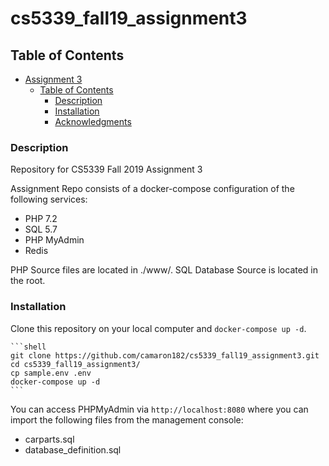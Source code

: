 # cs5339_fall19_assignment3
## Table of Contents
- [Assignment 3](#cs5339_fall19_assignment3)
  - [Table of Contents](#table-of-contents)
    - [Description](#description)
    - [Installation](#installation)
    - [Acknowledgments](#acknowledgments)

### Description
Repository for CS5339 Fall 2019 Assignment 3

Assignment Repo consists of a docker-compose configuration of the following services:
* PHP 7.2
* SQL 5.7
* PHP MyAdmin
* Redis

PHP Source files are located in ./www/.
SQL Database Source is located in the root.

### Installation

Clone this repository on your local computer and `docker-compose up -d`.

    ```shell
    git clone https://github.com/camaron182/cs5339_fall19_assignment3.git
    cd cs5339_fall19_assignment3/
    cp sample.env .env
    docker-compose up -d
    ```
You can access PHPMyAdmin via `http://localhost:8080` where you can import the following files from the management console:
* carparts.sql
* database_definition.sql